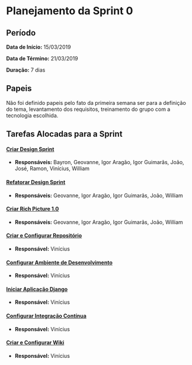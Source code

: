 # Planejamento da Sprint 0

## Período
**Data de Início:** 15/03/2019  

**Data de Término:** 21/03/2019

**Duração:** 7 dias

## Papeis
Não foi definido papeis pelo fato da primeira semana ser para a definição do tema, levantamento dos requisitos, treinamento do grupo com a tecnologia escolhida.

## Tarefas Alocadas para a Sprint
#### [Criar Design Sprint](https://github.com/ads-2019-1/ads-2019-1/issues/29)
* **Responsáveis:** Bayron, Geovanne, Igor Aragão, Igor Guimarãs, João, José, Ramon, Vinícius, William

#### [Refatorar Design Sprint](https://github.com/ads-2019-1/ads-2019-1/issues/28)
* **Responsáveis:** Geovanne, Igor Aragão, Igor Guimarãs, João, William

#### [Criar Rich Picture 1.0](https://github.com/ads-2019-1/ads-2019-1/issues/15)
* **Responsáveis:** Geovanne, Igor Aragão, Igor Guimarãs, João, William

#### [Criar e Configurar Repositório](https://github.com/ads-2019-1/ads-2019-1/issues/18)
* **Responsável:** Vinícius

#### [Configurar Ambiente de Desenvolvimento](https://github.com/ads-2019-1/ads-2019-1/issues/16)
* **Responsável:** Vinícius

#### [Iniciar Aplicação Django](https://github.com/ads-2019-1/ads-2019-1/issues/20)
* **Responsável:** Vinícius

#### [Configurar Integração Contínua](https://github.com/ads-2019-1/ads-2019-1/issues/17)
* **Responsável:** Vinícius

#### [Criar e Configurar Wiki](https://github.com/ads-2019-1/ads-2019-1/issues/19)
* **Responsável:** Vinícius
